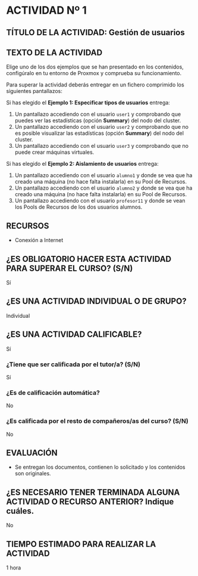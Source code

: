 # ACTIVIDAD Nº 1

## TÍTULO DE LA ACTIVIDAD: Gestión de usuarios

## TEXTO DE LA ACTIVIDAD

Elige uno de los dos ejemplos que se han presentado en los contenidos, configúralo en tu entorno de Proxmox y comprueba su funcionamiento.

Para superar la actividad deberás entregar en un fichero comprimido los siguientes pantallazos:

Si has elegido el **Ejemplo 1: Especificar tipos de usuarios** entrega:

1. Un pantallazo accediendo con el usuario `user1` y comprobando que puedes ver las estadísticas (opción **Summary**) del nodo del cluster.
2. Un pantallazo accediendo con el usuario `user2` y comprobando que no es posible visualizar las estadísticas (opción **Summary**) del nodo del cluster.
3. Un pantallazo accediendo con el usuario `user3` y comprobando que no puede crear máquinas virtuales.

Si has elegido el **Ejemplo 2: Aislamiento de usuarios** entrega:

1. Un pantallazo accediendo con el usuario `alumno1` y donde se vea que ha creado una máquina (no hace falta instalarla) en su Pool de Recursos.
2. Un pantallazo accediendo con el usuario `alumno2` y donde se vea que ha creado una máquina (no hace falta instalarla) en su Pool de Recursos.
3. Un pantallazo accediendo con el usuario `profesor11` y donde se vean los Pools de Recursos de los dos usuarios alumnos.



## RECURSOS

* Conexión a Internet

## ¿ES OBLIGATORIO HACER ESTA ACTIVIDAD PARA SUPERAR EL CURSO? (S/N)

Sí

## ¿ES UNA ACTIVIDAD INDIVIDUAL O DE GRUPO?

Individual

## ¿ES UNA ACTIVIDAD CALIFICABLE?

Sí

### ¿Tiene que ser calificada por el tutor/a? (S/N)

Sí

### ¿Es de calificación automática?

No

### ¿Es calificada por el resto de compañeros/as del curso? (S/N)

No

## EVALUACIÓN

* Se entregan los documentos, contienen lo solicitado y los contenidos son originales.

## ¿ES NECESARIO TENER TERMINADA ALGUNA ACTIVIDAD O RECURSO ANTERIOR? Indique cuáles.

No

## TIEMPO ESTIMADO PARA REALIZAR LA ACTIVIDAD

1 hora
